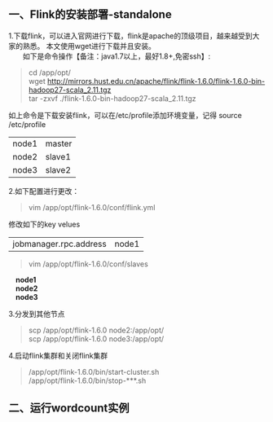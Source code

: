 ## 一、Flink的安装部署-standalone
1.下载flink，可以进入官网进行下载，flink是apache的顶级项目，越来越受到大家的熟悉。
本文使用wget进行下载并且安装。<br>
&ensp;&ensp;&ensp;&ensp;如下是命令操作【备注：java1.7以上，最好1.8+,免密ssh】:
> cd /app/opt/ <br>
> wget http://mirrors.hust.edu.cn/apache/flink/flink-1.6.0/flink-1.6.0-bin-hadoop27-scala_2.11.tgz <br>
> tar -zxvf ./flink-1.6.0-bin-hadoop27-scala_2.11.tgz

如上命令是下载安装flink，可以在/etc/profile添加环境变量，记得  source /etc/profile

<table>
    <tr>
        <td>node1</td>
        <td>master</td>
    </tr>
    <tr>
        <td>node2</td>
        <td>slave1</td>
    </tr>
    <tr>
        <td>node3</td>
        <td>slave2</td>
     </tr>
</table>

2.如下配置进行更改：<br>
> vim /app/opt/flink-1.6.0/conf/flink.yml 

修改如下的key velues <br>
<table>
  <tr>
   <td>jobmanager.rpc.address</td>
   <td>node1</td>
  </tr>
</table>

> vim /app/opt/flink-1.6.0/conf/slaves

&ensp;&ensp;<B>node1</B><br>
&ensp;&ensp;<B>node2</B><br>
&ensp;&ensp;<B>node3</B><br>

3.分发到其他节点
>scp  /app/opt/flink-1.6.0 node2:/app/opt/ <br>
>scp /app/opt/flink-1.6.0 node3:/app/opt/ 

4.启动flink集群和关闭flink集群
> /app/opt/flink-1.6.0/bin/start-cluster.sh <br>
>/app/opt/flink-1.6.0/bin/stop-***.sh
## 二、运行wordcount实例
